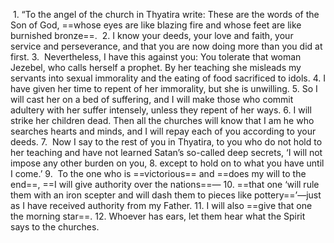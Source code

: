  1. “To the angel of the church in Thyatira write: These are the words of the Son of God, ==whose eyes are like blazing fire and whose feet are like burnished bronze==.
 2. I know your deeds, your love and faith, your service and perseverance, and that you are now doing more than you did at first.
3.  Nevertheless, I have this against you: You tolerate that woman Jezebel, who calls herself a prophet. By her teaching she misleads my servants into sexual immorality and the eating of food sacrificed to idols.
4. I have given her time to repent of her immorality, but she is unwilling.
5. So I will cast her on a bed of suffering, and I will make those who commit adultery with her suffer intensely, unless they repent of her ways.
6. I will strike her children dead. Then all the churches will know that I am he who searches hearts and minds, and I will repay each of you according to your deeds.
7.  Now I say to the rest of you in Thyatira, to you who do not hold to her teaching and have not learned Satan’s so-called deep secrets, ‘I will not impose any other burden on you,
8. except to hold on to what you have until I come.’
9.  To the one who is ==victorious== and ==does my will to the end==, ==I will give authority over the nations==—
10. ==that one ‘will rule them with an iron scepter and will dash them to pieces like pottery==’—just as I have received authority from my Father.
11. I will also ==give that one the morning star==.
12. Whoever has ears, let them hear what the Spirit says to the churches.